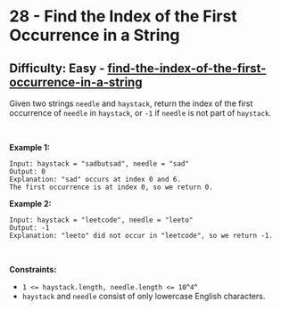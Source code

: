 # 28 - Find the Index of the First Occurrence in a String

## Difficulty: Easy - [find-the-index-of-the-first-occurrence-in-a-string](https://leetcode.com/problems/find-the-index-of-the-first-occurrence-in-a-string/)

Given two strings `needle` and `haystack`, return the index of the first
occurrence of `needle` in `haystack`, or `-1` if `needle` is not part of
`haystack`.

 

**Example 1:**

    Input: haystack = "sadbutsad", needle = "sad"
    Output: 0
    Explanation: "sad" occurs at index 0 and 6.
    The first occurrence is at index 0, so we return 0.

**Example 2:**

    Input: haystack = "leetcode", needle = "leeto"
    Output: -1
    Explanation: "leeto" did not occur in "leetcode", so we return -1.

 

**Constraints:**

-   `1 <= haystack.length, needle.length <= 10`^`4`^
-   `haystack` and `needle` consist of only lowercase English
    characters.

